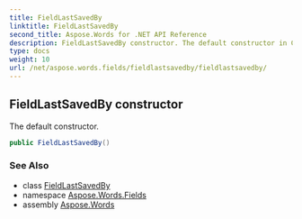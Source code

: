 ```yaml
---
title: FieldLastSavedBy
linktitle: FieldLastSavedBy
second_title: Aspose.Words for .NET API Reference
description: FieldLastSavedBy constructor. The default constructor in C#.
type: docs
weight: 10
url: /net/aspose.words.fields/fieldlastsavedby/fieldlastsavedby/
---
```

## FieldLastSavedBy constructor

The default constructor.

```csharp
public FieldLastSavedBy()
```

### See Also

* class [FieldLastSavedBy](../)
* namespace [Aspose.Words.Fields](../../fieldlastsavedby/)
* assembly [Aspose.Words](../../../)
